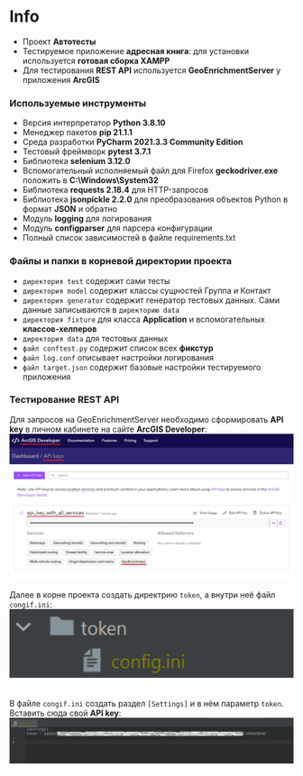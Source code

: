 # Info
- Проект **Автотесты**
- Тестируемое приложение **адресная книга**: для установки используется **готовая сборка XAMPP**
- Для тестирования **REST API** используется **GeoEnrichmentServer** у приложения **ArcGIS**

### Используемые инструменты
- Версия интерпретатор **Python 3.8.10**
- Менеджер пакетов **pip 21.1.1**
- Среда разработки **PyCharm 2021.3.3 Community Edition**
- Тестовый фреймворк **pytest 3.7.1**
- Библиотека **selenium 3.12.0**
- Вспомогательный исполняемый файл для Firefox **geckodriver.exe** положить в **C:\Windows\System32**
- Библиотека **requests 2.18.4** для HTTP-запросов
- Библиотека **jsonpickle 2.2.0** для преобразования объектов Python в формат **JSON** и обратно
- Модуль **logging** для логирования
- Модуль **configparser** для парсера конфигурации
- Полный список зависимостей в файле requirements.txt

### Файлы и папки в корневой директории проекта
- `директория test` содержит сами тесты
- `директория model` содержит классы сущностей Группа и Контакт
- `директория generator` содержит генератор тестовых данных. Сами данные записываются в `директорию data`
- `директория fixture` для класса **Application** и вспомогательных **классов-хелперов**
- `директория data` для тестовых данных
- `файл conftest.py` содержит список всех **фикстур**
- `файл log.conf` описывает настройки логирования
- `файл target.json` содержит базовые настройки тестируемого приложения

### Тестирование REST API
Для запросов на GeoEnrichmentServer необходимо сформировать **API key** в личном кабинете
на сайте **ArcGIS Developer**:  
![](https://github.com/aleksey-nsk/python_for_testers/blob/master/screenshots/02_arcgis_key.png)  

Далее в корне проекта создать директрию `token`, а внутри неё файл `congif.ini`:  
![](https://github.com/aleksey-nsk/python_for_testers/blob/master/screenshots/03_token_dir.png)  

В файле `congif.ini` создать раздел `[Settings]` и в нём параметр `token`. Вставить сюда свой **API key**:  
![](https://github.com/aleksey-nsk/python_for_testers/blob/master/screenshots/04_config_file.png)  
